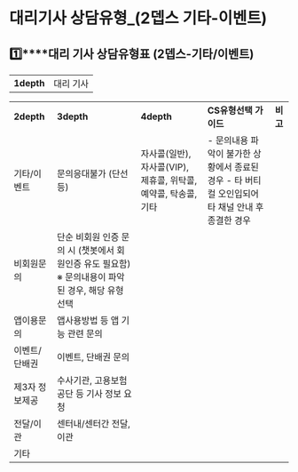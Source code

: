 # 대리기사 상담유형_(2뎁스 기타-이벤트)

**1️⃣****대리 기사 상담유형표 (2뎁스-기타/이벤트)**
-----------------------------------

|  |  |
| --- | --- |
| **1depth** | 대리 기사 |

|  |  |  |  |  |
| --- | --- | --- | --- | --- |
| **2depth** | **3depth** | **4depth** | **CS유형선택 가이드** | **비고** |
| 기타/이벤트 | 문의응대불가 (단선 등) | 자사콜(일반),  자사콜(VIP),  제휴콜,  위탁콜,  예약콜,  탁송콜,  기타 | - 문의내용 파악이 불가한 상황에서 종료된 경우 - 타 버티컬 오인입되어 타 채널 안내 후 종결한 경우 |  |
| 비회원문의 | 단순 비회원 인증 문의 시 (챗봇에서 회원인증 유도 필요함)  ※ 문의내용이 파악된 경우, 해당 유형 선택 |  |
| 앱이용문의 | 앱사용방법 등 앱 기능 관련 문의 |  |
| 이벤트/단배권 | 이벤트, 단배권 문의 |  |
| 제3자 정보제공 | 수사기관, 고용보험공단 등 기사 정보 요청 |  |
| 전달/이관 | 센터내/센터간 전달, 이관 |  |
| 기타 |  |  |